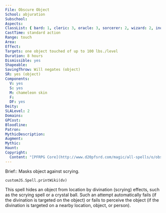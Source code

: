 ```yaml
---
File: Obscure Object
School: abjuration
Subschool: 
Aspects: 
ClassList: { bard: 1, cleric: 3, oracle: 3, sorcerer: 2, wizard: 2, inquisitor: 3, occultist: 2, psychic: 2, mesmerist: 1, spiritualist: 3 }
CastTime: standard action
Range: touch
Area: 
Effect: 
Targets: one object touched of up to 100 lbs./level
Duration: 8 hours
Dismissible: yes
Shapeable: 
SavingThrow: Will negates (object)
SR: yes (object)
Components:
  V: yes
  S: yes
  M: chameleon skin
  F: 
  DF: yes
Deity: 
SLALevel: 2
Domains: 
GPCost: 
Bloodline: 
Patron: 
MythicDescription: 
Augment: 
Mythic: 
Haunt: 
Copyright:
  Content: "[PFRPG Core](http://www.d20pfsrd.com/magic/all-spells/o/obscure-object)"
---
```

Brief:: Masks object against scrying.

```dataviewjs
customJS.Spell.printWiki(dv)
```

This spell hides an object from location by divination (scrying) effects, such as the scrying spell or a crystal ball. Such an attempt automatically fails (if the divination is targeted on the object) or fails to perceive the object (if the divination is targeted on a nearby location, object, or person).
